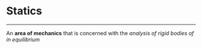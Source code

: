 # Statics
___
An **area of mechanics** that is concerned with the *analysis of rigid bodies of in equilibrium*